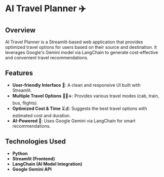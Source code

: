# AI Travel Planner ✈️  

## Overview  
AI Travel Planner is a Streamlit-based web application that provides optimized travel options for users based on their source and destination. It leverages Google's Gemini model via LangChain to generate cost-effective and convenient travel recommendations.  

## Features  
- **User-friendly Interface** 🎨: A clean and responsive UI built with Streamlit.  
- **Multiple Travel Options** 🚗🚆✈️: Provides various travel modes (cab, train, bus, flights).  
- **Optimized Cost & Time** ⏳💰: Suggests the best travel options with estimated cost and duration.  
- **AI-Powered** 🤖: Uses Google Gemini via LangChain for smart recommendations.  

## Technologies Used
- **Python** 
- **Streamlit (Frontend)**
- **LangChain (AI Model Integration)**
- **Google Gemini API**

